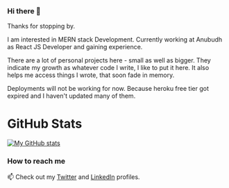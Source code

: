 ### Hi there 👋


Thanks for stopping by.

I am interested in MERN stack Development. Currently working at Anubudh as React JS Developer and gaining experience.

There are a lot of personal projects here - small as well as bigger.
They indicate my growth as whatever code I write, I like to put it here.
It also helps me access things I wrote, that soon fade in memory.

Deployments will not be working for now. Because heroku free tier got expired and I haven't updated many of them.

# GitHub Stats

[![My GitHub stats](https://github-readme-stats.vercel.app/api?username=ThePiyushAggarwal&hide=stars&show_icons=true&theme=radical&count_private=true)](https://github.com/anuraghazra/github-readme-stats)



<!--
**ThePiyushAggarwal/ThePiyushAggarwal** is a ✨ _special_ ✨ repository because its `README.md` (this file) appears on your GitHub profile.

Here are some ideas to get you started:

- 🔭 I’m currently working on ...
- 🌱 I’m currently learning ...
- 👯 I’m looking to collaborate on ...
- 🤔 I’m looking for help with ...
- 💬 Ask me about ...
- 📫 How to reach me: ...
- 😄 Pronouns: ...
- ⚡ Fun fact: ...
-->



### How to reach me

📫 Check out my [Twitter](https://twitter.com/piyushnode) and [LinkedIn](https://www.linkedin.com/in/developerpiy) profiles.
